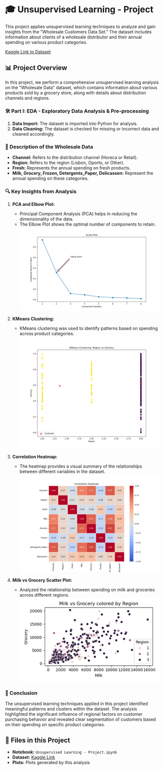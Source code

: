 # 🎓 Unsupervised Learning - Project

This project applies unsupervised learning techniques to analyze and gain insights from the "Wholesale Customers Data Set." The dataset includes information about clients of a wholesale distributor and their annual spending on various product categories.

[Kaggle Link to Dataset](https://www.kaggle.com/datasets/binovi/wholesale-customers-data-set)

## 📊 Project Overview

In this project, we perform a comprehensive unsupervised learning analysis on the "Wholesale Data" dataset, which contains information about various products sold by a grocery store, along with details about distribution channels and regions.

### 🛠️ Part I: EDA - Exploratory Data Analysis & Pre-processing

1. **Data Import:** The dataset is imported into Python for analysis.
2. **Data Cleaning:** The dataset is checked for missing or incorrect data and cleaned accordingly.

### 📄 Description of the Wholesale Data

- **Channel:** Refers to the distribution channel (Horeca or Retail).
- **Region:** Refers to the region (Lisbon, Oporto, or Other).
- **Fresh:** Represents the annual spending on fresh products.
- **Milk, Grocery, Frozen, Detergents_Paper, Delicassen:** Represent the annual spending on these categories.

### 🔍 Key Insights from Analysis

1. **PCA and Elbow Plot:**
   - Principal Component Analysis (PCA) helps in reducing the dimensionality of the data.
   - The Elbow Plot shows the optimal number of components to retain.
   ![Elbow Plot](https://github.com/ElizaClapa/Unsupervised-Learning-Project/blob/main/Plots/Elbow%20Point%20with%20PCA.png?raw=true)

2. **KMeans Clustering:**
   - KMeans clustering was used to identify patterns based on spending across product categories.
   ![KMeans Clustering](https://github.com/ElizaClapa/Unsupervised-Learning-Project/blob/main/Plots/Region%20vs%20%7Bvar%7D%20KMeans%20Scatterplot.png?raw=true)

3. **Correlation Heatmap:**
   - The heatmap provides a visual summary of the relationships between different variables in the dataset.
   ![Correlation Heatmap](https://github.com/ElizaClapa/Unsupervised-Learning-Project/blob/main/Plots/Correlation%20Heatmap%20No%20Outliers.png?raw=true)

4. **Milk vs Grocery Scatter Plot:**
   - Analyzed the relationship between spending on milk and groceries across different regions.
   ![Milk vs Grocery Scatter](https://github.com/ElizaClapa/Unsupervised-Learning-Project/blob/main/Plots/Milk%20vs%20Grocery%20Scatter%20without%20ouliers.png?raw=true)

### 🎯 Conclusion

The unsupervised learning techniques applied in this project identified meaningful patterns and clusters within the dataset. The analysis highlighted the significant influence of regional factors on customer purchasing behavior and revealed clear segmentation of customers based on their spending on specific product categories.

## 📁 Files in this Project

- **Notebook:** `Unsupervised Learning - Project.ipynb`
- **Dataset:** [Kaggle Link](https://www.kaggle.com/datasets/binovi/wholesale-customers-data-set)
- **Plots:** Plots generated by this analysis

